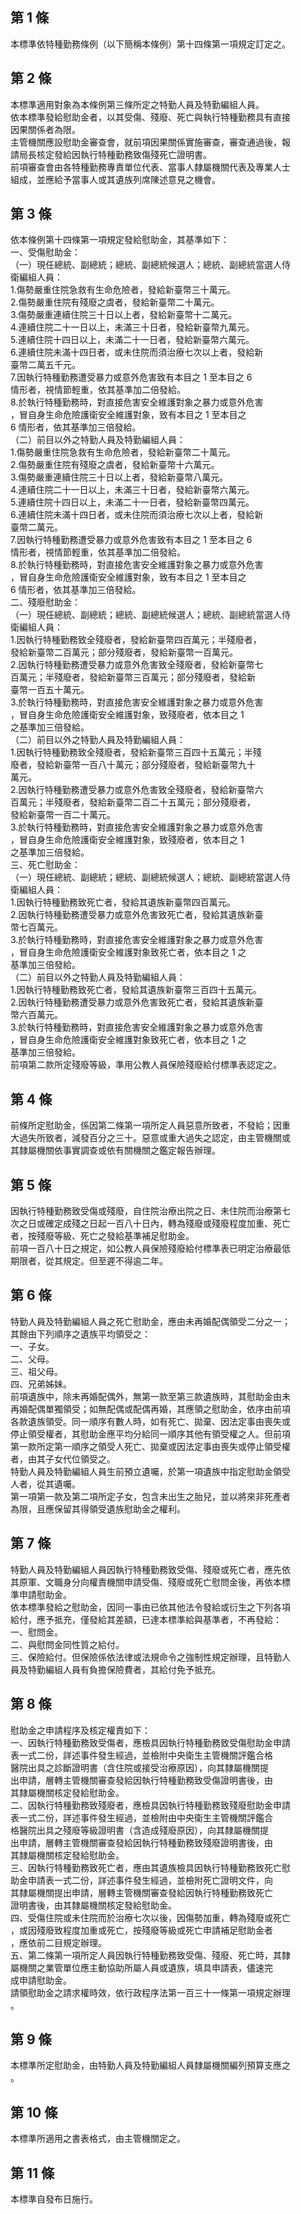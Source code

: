 第 1 條
-------
本標準依特種勤務條例（以下簡稱本條例）第十四條第一項規定訂定之。

第 2 條
-------
本標準適用對象為本條例第三條所定之特勤人員及特勤編組人員。  
依本標準發給慰助金者，以其受傷、殘廢、死亡與執行特種勤務具有直接  
因果關係者為限。  
主管機關應設慰助金審查會，就前項因果關係實施審查，審查通過後，報  
請局長核定發給因執行特種勤務致傷殘死亡證明書。  
前項審查會由各特種勤務專責單位代表、當事人隸屬機關代表及專業人士  
組成，並應給予當事人或其遺族列席陳述意見之機會。

第 3 條
-------
依本條例第十四條第一項規定發給慰助金，其基準如下：  
一、受傷慰助金：  
（一）現任總統、副總統；總統、副總統候選人；總統、副總統當選人侍  
      衛編組人員：  
      1.傷勢嚴重住院急救有生命危險者，發給新臺幣三十萬元。  
      2.傷勢嚴重住院有殘廢之虞者，發給新臺幣二十萬元。  
      3.傷勢嚴重連續住院三十日以上者，發給新臺幣十二萬元。  
      4.連續住院二十一日以上，未滿三十日者，發給新臺幣九萬元。  
      5.連續住院十四日以上，未滿二十一日者，發給新臺幣六萬元。  
      6.連續住院未滿十四日者，或未住院而須治療七次以上者，發給新  
        臺幣二萬五千元。  
      7.因執行特種勤務遭受暴力或意外危害致有本目之 1  至本目之 6  
        情形者，視情節輕重，依其基準加二倍發給。  
      8.於執行特種勤務時，對直接危害安全維護對象之暴力或意外危害  
        ，冒自身生命危險護衛安全維護對象，致有本目之 1  至本目之  
        6 情形者，依其基準加三倍發給。  
（二）前目以外之特勤人員及特勤編組人員：  
      1.傷勢嚴重住院急救有生命危險者，發給新臺幣二十萬元。  
      2.傷勢嚴重住院有殘廢之虞者，發給新臺幣十六萬元。  
      3.傷勢嚴重連續住院三十日以上者，發給新臺幣八萬元。  
      4.連續住院二十一日以上，未滿三十日者，發給新臺幣六萬元。  
      5.連續住院十四日以上，未滿二十一日者，發給新臺幣四萬元。  
      6.連續住院未滿十四日者，或未住院而須治療七次以上者，發給新  
        臺幣二萬元。  
      7.因執行特種勤務遭受暴力或意外危害致有本目之 1  至本目之 6  
        情形者，視情節輕重，依其基準加二倍發給。  
      8.於執行特種勤務時，對直接危害安全維護對象之暴力或意外危害  
        ，冒自身生命危險護衛安全維護對象，致有本目之 1  至本目之  
        6 情形者，依其基準加三倍發給。  
      二、殘廢慰助金：  
（一）現任總統、副總統；總統、副總統候選人；總統、副總統當選人侍  
      衛編組人員：  
      1.因執行特種勤務致全殘廢者，發給新臺幣四百萬元；半殘廢者，  
        發給新臺幣二百萬元；部分殘廢者，發給新臺幣一百萬元。  
      2.因執行特種勤務遭受暴力或意外危害致全殘廢者，發給新臺幣七  
        百萬元；半殘廢者，發給新臺幣三百萬元；部分殘廢者，發給新  
        臺幣一百五十萬元。  
      3.於執行特種勤務時，對直接危害安全維護對象之暴力或意外危害  
        ，冒自身生命危險護衛安全維護對象，致殘廢者，依本目之 1  
        之基準加三倍發給。  
（二）前目以外之特勤人員及特勤編組人員：  
      1.因執行特種勤務致全殘廢者，發給新臺幣三百四十五萬元；半殘  
        廢者，發給新臺幣一百八十萬元；部分殘廢者，發給新臺幣九十  
        萬元。  
      2.因執行特種勤務遭受暴力或意外危害致全殘廢者，發給新臺幣六  
        百萬元；半殘廢者，發給新臺幣二百二十五萬元；部分殘廢者，  
        發給新臺幣一百二十萬元。  
      3.於執行特種勤務時，對直接危害安全維護對象之暴力或意外危害  
        ，冒自身生命危險護衛安全維護對象，致殘廢者，依本目之 1  
        之基準加三倍發給。  
三、死亡慰助金：  
（一）現任總統、副總統；總統、副總統候選人；總統、副總統當選人侍  
      衛編組人員：  
      1.因執行特種勤務致死亡者，發給其遺族新臺幣四百萬元。  
      2.因執行特種勤務遭受暴力或意外危害致死亡者，發給其遺族新臺  
        幣七百萬元。  
      3.於執行特種勤務時，對直接危害安全維護對象之暴力或意外危害  
        ，冒自身生命危險護衛安全維護對象致死亡者，依本目之 1  之  
        基準加三倍發給。  
（二）前目以外之特勤人員及特勤編組人員：  
      1.因執行特種勤務致死亡者，發給其遺族新臺幣三百四十五萬元。  
      2.因執行特種勤務遭受暴力或意外危害致死亡者，發給其遺族新臺  
        幣六百萬元。  
      3.於執行特種勤務時，對直接危害安全維護對象之暴力或意外危害  
        ，冒自身生命危險護衛安全維護對象致死亡者，依本目之 1  之  
        基準加三倍發給。  
前項第二款所定殘廢等級，準用公教人員保險殘廢給付標準表認定之。

第 4 條
-------
前條所定慰助金，係因第二條第一項所定人員惡意所致者，不發給；因重  
大過失所致者，減發百分之三十。惡意或重大過失之認定，由主管機關或  
其隸屬機關依事實調查或依有關機關之鑑定報告辦理。

第 5 條
-------
因執行特種勤務致受傷或殘廢，自住院治療出院之日、未住院而治療第七  
次之日或確定成殘之日起一百八十日內，轉為殘廢或殘廢程度加重、死亡  
者，按殘廢等級、死亡之發給基準補足慰助金。  
前項一百八十日之規定，如公教人員保險殘廢給付標準表已明定治療最低  
期限者，從其規定。但至遲不得逾二年。

第 6 條
-------
特勤人員及特勤編組人員之死亡慰助金，應由未再婚配偶領受二分之一；  
其餘由下列順序之遺族平均領受之：  
一、子女。  
二、父母。  
三、祖父母。  
四、兄弟姊妹。  
前項遺族中，除未再婚配偶外，無第一款至第三款遺族時，其慰助金由未  
再婚配偶單獨領受；如無配偶或配偶再婚，其應領之慰助金，依序由前項  
各款遺族領受。同一順序有數人時，如有死亡、拋棄、因法定事由喪失或  
停止領受權者，其慰助金應平均分給同一順序其他有領受權之人。但前項  
第一款所定第一順序之領受人死亡、拋棄或因法定事由喪失或停止領受權  
者，由其子女代位領受之。  
特勤人員及特勤編組人員生前預立遺囑，於第一項遺族中指定慰助金領受  
人者，從其遺囑。  
第一項第一款及第二項所定子女，包含未出生之胎兒，並以將來非死產者  
為限，且應保留其得領受遺族慰助金之權利。

第 7 條
-------
特勤人員及特勤編組人員因執行特種勤務致受傷、殘廢或死亡者，應先依  
其原軍、文職身分向權責機關申請受傷、殘廢或死亡慰問金後，再依本標  
準申請慰助金。  
依本標準發給之慰助金，因同一事由已依其他法令發給或衍生之下列各項  
給付，應予抵充，僅發給其差額，已達本標準給與基準者，不再發給：  
一、慰問金。  
二、與慰問金同性質之給付。  
三、保險給付。但保險係依法律或法規命令之強制性規定辦理，且特勤人  
    員及特勤編組人員有負擔保險費者，其給付免予抵充。

第 8 條
-------
慰助金之申請程序及核定權責如下：  
一、因執行特種勤務致受傷者，應檢具因執行特種勤務致受傷慰助金申請  
    表一式二份，詳述事件發生經過，並檢附中央衛生主管機關評鑑合格  
    醫院出具之診斷證明書（含住院或接受治療原因），向其隸屬機關提  
    出申請，層轉主管機關審查發給因執行特種勤務致受傷證明書後，由  
    其隸屬機關核定發給慰助金。  
二、因執行特種勤務致殘廢者，應檢具因執行特種勤務致殘廢慰助金申請  
    表一式二份，詳述事件發生經過，並檢附由中央衛生主管機關評鑑合  
    格醫院出具之殘廢等級證明書（含造成殘廢原因），向其隸屬機關提  
    出申請，層轉主管機關審查發給因執行特種勤務致殘廢證明書後，由  
    其隸屬機關核定發給慰助金。  
三、因執行特種勤務致死亡者，應由其遺族檢具因執行特種勤務致死亡慰  
    助金申請表一式二份，詳述事件發生經過，並檢附死亡證明文件，向  
    其隸屬機關提出申請，層轉主管機關審查發給因執行特種勤務致死亡  
    證明書後，由其隸屬機關核定發給慰助金。  
四、受傷住院或未住院而於治療七次以後，因傷勢加重，轉為殘廢或死亡  
    ，或因殘廢致程度加重或死亡，按殘廢等級或死亡申請補足慰助金者  
    ，應依前二目規定辦理。  
五、第二條第一項所定人員因執行特種勤務致受傷、殘廢、死亡時，其隸  
    屬機關之業管單位應主動協助所屬人員或遺族，填具申請表，儘速完  
    成申請慰助金。  
請領慰助金之請求權時效，依行政程序法第一百三十一條第一項規定辦理  
。

第 9 條
-------
本標準所定慰助金，由特勤人員及特勤編組人員隸屬機關編列預算支應之  
。

第 10 條
--------
本標準所適用之書表格式，由主管機關定之。

第 11 條
--------
本標準自發布日施行。


